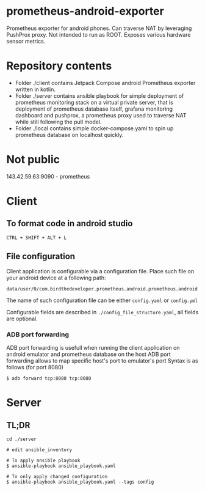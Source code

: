 # prometheus-android-exporter
Prometheus exporter for android phones. Can traverse NAT by leveraging PushProx proxy. Not intended
to run as ROOT. Exposes various hardware sensor metrics.

# Repository contents
- Folder ./client contains Jetpack Compose android Prometheus exporter written in kotlin.
- Folder ./server contains ansible playbook for simple deployment of prometheus monitoring stack
    on a virtual private server, that is deployment of prometheus database itself, grafana
    monitoring dashboard and pushprox, a prometheus proxy used to traverse NAT while still following
    the pull model.
- Folder ./local contains simple docker-compose.yaml to spin up prometheus database on localhost
    quickly.

# Not public
143.42.59.63:9090 - prometheus

# Client

## To format code in android studio
```
CTRL + SHIFT + ALT + L
```

## File configuration
Client application is configurable via a configuration file.
Place such file on your android device at a following path:
```
data/user/0/com.birdthedeveloper.prometheus.android.prometheus.android.exporter/files/
```
The name of such configuration file can be either `config.yaml` or `config.yml`

Configurable fields are described in `./config_file_structure.yaml`, all
fields are optional.

### ADB port forwarding
ADB port forwarding is usefull when running the client application 
on android emulator and prometheus database on the host
ADB port forwarding allows to map specific host's port to emulator's port
Syntax is as follows (for port 8080)
```
$ adb forward tcp:8080 tcp:8080
```

# Server

## TL;DR
```
cd ./server

# edit ansible_inventory

# To apply ansible playbook
$ ansible-playbook ansible_playbook.yaml

# To only apply changed configuration
$ ansible-playbook ansible_playbook.yaml --tags config
``` 

